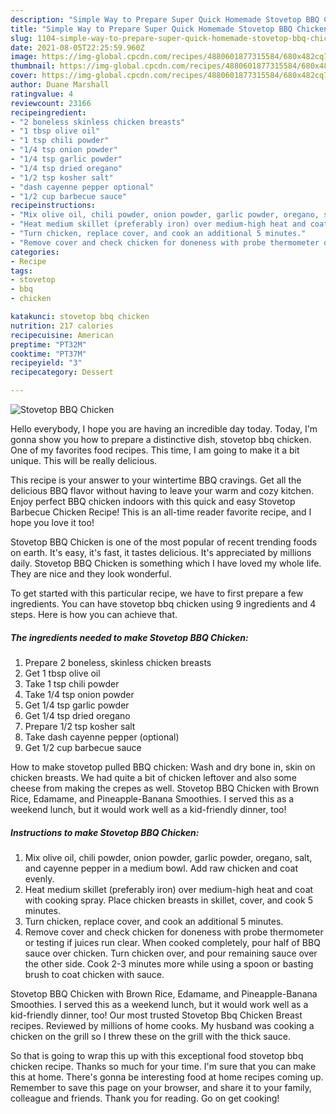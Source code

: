 ```yaml
---
description: "Simple Way to Prepare Super Quick Homemade Stovetop BBQ Chicken"
title: "Simple Way to Prepare Super Quick Homemade Stovetop BBQ Chicken"
slug: 1104-simple-way-to-prepare-super-quick-homemade-stovetop-bbq-chicken
date: 2021-08-05T22:25:59.960Z
image: https://img-global.cpcdn.com/recipes/4880601877315584/680x482cq70/stovetop-bbq-chicken-recipe-main-photo.jpg
thumbnail: https://img-global.cpcdn.com/recipes/4880601877315584/680x482cq70/stovetop-bbq-chicken-recipe-main-photo.jpg
cover: https://img-global.cpcdn.com/recipes/4880601877315584/680x482cq70/stovetop-bbq-chicken-recipe-main-photo.jpg
author: Duane Marshall
ratingvalue: 4
reviewcount: 23166
recipeingredient:
- "2 boneless skinless chicken breasts"
- "1 tbsp olive oil"
- "1 tsp chili powder"
- "1/4 tsp onion powder"
- "1/4 tsp garlic powder"
- "1/4 tsp dried oregano"
- "1/2 tsp kosher salt"
- "dash cayenne pepper optional"
- "1/2 cup barbecue sauce"
recipeinstructions:
- "Mix olive oil, chili powder, onion powder, garlic powder, oregano, salt, and cayenne pepper in a medium bowl. Add raw chicken and coat evenly."
- "Heat medium skillet (preferably iron) over medium-high heat and coat with cooking spray. Place chicken breasts in skillet, cover, and cook 5 minutes."
- "Turn chicken, replace cover, and cook an additional 5 minutes."
- "Remove cover and check chicken for doneness with probe thermometer or testing if juices run clear. When cooked completely, pour half of BBQ sauce over chicken. Turn chicken over, and pour remaining sauce over the other side. Cook 2-3 minutes more while using a spoon or basting brush to coat chicken with sauce."
categories:
- Recipe
tags:
- stovetop
- bbq
- chicken

katakunci: stovetop bbq chicken 
nutrition: 217 calories
recipecuisine: American
preptime: "PT32M"
cooktime: "PT37M"
recipeyield: "3"
recipecategory: Dessert

---
```



![Stovetop BBQ Chicken](https://img-global.cpcdn.com/recipes/4880601877315584/680x482cq70/stovetop-bbq-chicken-recipe-main-photo.jpg)

Hello everybody, I hope you are having an incredible day today. Today, I'm gonna show you how to prepare a distinctive dish, stovetop bbq chicken. One of my favorites food recipes. This time, I am going to make it a bit unique. This will be really delicious.

This recipe is your answer to your wintertime BBQ cravings. Get all the delicious BBQ flavor without having to leave your warm and cozy kitchen. Enjoy perfect BBQ chicken indoors with this quick and easy Stovetop Barbecue Chicken Recipe! This is an all-time reader favorite recipe, and I hope you love it too!

Stovetop BBQ Chicken is one of the most popular of recent trending foods on earth. It's easy, it's fast, it tastes delicious. It's appreciated by millions daily. Stovetop BBQ Chicken is something which I have loved my whole life. They are nice and they look wonderful.


To get started with this particular recipe, we have to first prepare a few ingredients. You can have stovetop bbq chicken using 9 ingredients and 4 steps. Here is how you can achieve that.

<!--inarticleads1-->

##### The ingredients needed to make Stovetop BBQ Chicken:

1. Prepare 2 boneless, skinless chicken breasts
1. Get 1 tbsp olive oil
1. Take 1 tsp chili powder
1. Take 1/4 tsp onion powder
1. Get 1/4 tsp garlic powder
1. Get 1/4 tsp dried oregano
1. Prepare 1/2 tsp kosher salt
1. Take dash cayenne pepper (optional)
1. Get 1/2 cup barbecue sauce


How to make stovetop pulled BBQ chicken: Wash and dry bone in, skin on chicken breasts. We had quite a bit of chicken leftover and also some cheese from making the crepes as well. Stovetop BBQ Chicken with Brown Rice, Edamame, and Pineapple-Banana Smoothies. I served this as a weekend lunch, but it would work well as a kid-friendly dinner, too! 

<!--inarticleads2-->

##### Instructions to make Stovetop BBQ Chicken:

1. Mix olive oil, chili powder, onion powder, garlic powder, oregano, salt, and cayenne pepper in a medium bowl. Add raw chicken and coat evenly.
1. Heat medium skillet (preferably iron) over medium-high heat and coat with cooking spray. Place chicken breasts in skillet, cover, and cook 5 minutes.
1. Turn chicken, replace cover, and cook an additional 5 minutes.
1. Remove cover and check chicken for doneness with probe thermometer or testing if juices run clear. When cooked completely, pour half of BBQ sauce over chicken. Turn chicken over, and pour remaining sauce over the other side. Cook 2-3 minutes more while using a spoon or basting brush to coat chicken with sauce.


Stovetop BBQ Chicken with Brown Rice, Edamame, and Pineapple-Banana Smoothies. I served this as a weekend lunch, but it would work well as a kid-friendly dinner, too! Our most trusted Stovetop Bbq Chicken Breast recipes. Reviewed by millions of home cooks. My husband was cooking a chicken on the grill so I threw these on the grill with the thick sauce. 

So that is going to wrap this up with this exceptional food stovetop bbq chicken recipe. Thanks so much for your time. I'm sure that you can make this at home. There's gonna be interesting food at home recipes coming up. Remember to save this page on your browser, and share it to your family, colleague and friends. Thank you for reading. Go on get cooking!
